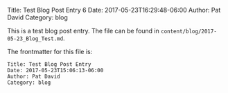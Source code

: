 Title: Test Blog Post Entry 6
Date: 2017-05-23T16:29:48-06:00 
Author: Pat David
Category: blog


This is a test blog post entry.
The file can be found in `content/blog/2017-05-23_Blog_Test.md`.

The frontmatter for this file is:

```
Title: Test Blog Post Entry
Date: 2017-05-23T15:06:13-06:00 
Author: Pat David
Category: blog
```
